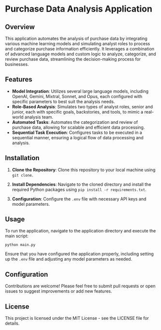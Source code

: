 # Purchase Data Analysis Application

## Overview

This application automates the analysis of purchase data by integrating various machine learning models and simulating analyst roles to process and categorize purchase information efficiently. It leverages a combination of advanced language models and custom logic to analyze, categorize, and review purchase data, streamlining the decision-making process for businesses.

## Features

- **Model Integration**: Utilizes several large language models, including OpenAI, Gemini, Mixtral, Sonnet, and Opus, each configured with specific parameters to best suit the analysis needs.
- **Role-Based Analysis**: Simulates two types of analyst roles, senior and junior, each with specific goals, backstories, and tools, to mimic a real-world analysis team.
- **Automated Tasks**: Automates the categorization and review of purchase data, allowing for scalable and efficient data processing.
- **Sequential Task Execution**: Configures tasks to be executed in a sequential manner, ensuring a logical flow of data processing and analysis.

## Installation

1. **Clone the Repository**: Clone this repository to your local machine using `git clone`.

2. **Install Dependencies**: Navigate to the cloned directory and install the required Python packages using `pip install -r requirements.txt`.

3. **Configuration**: Configure the `.env` file with necessary API keys and model parameters.

## Usage

To run the application, navigate to the application directory and execute the main script:

```
python main.py
```

Ensure that you have configured the application properly, including setting up the `.env` file and adjusting any model parameters as needed.

## Configuration

Contributions are welcome! Please feel free to submit pull requests or open issues to suggest improvements or add new features.

## License

This project is licensed under the MIT License - see the LICENSE file for details.
